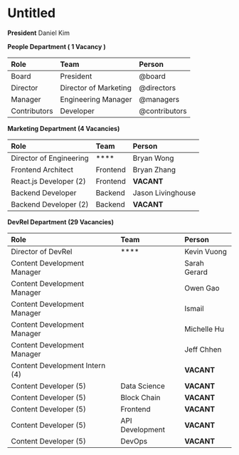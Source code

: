# Untitled

**President** Daniel Kim

**People Department \( 1 Vacancy \)**

| Role | Team | Person |
| :--- | :--- | :--- |
| Board | President | @board |
| Director | Director of Marketing | @directors |
| Manager | Engineering Manager | @managers |
| Contributors | Developer | @contributors |

**Marketing Department \(4 Vacancies\)**



| Role | Team | Person |
| :--- | :--- | :--- |
| Director of Engineering | \*\*\*\* | Bryan Wong |
| Frontend Architect | Frontend | Bryan Zhang |
| React.js Developer \(2\) | Frontend | **VACANT** |
| Backend Developer | Backend | Jason Livinghouse |
| Backend Developer \(2\) | Backend | **VACANT** |

**DevRel Department \(29 Vacancies\)**

| Role | Team | Person |
| :--- | :--- | :--- |
| Director of DevRel | \*\*\*\* | Kevin Vuong |
| Content Development Manager |  | Sarah Gerard |
| Content Development Manager |  | Owen Gao |
| Content Development Manager |  | Ismail |
| Content Development Manager |  | Michelle Hu |
| Content Development Manager |  | Jeff Chhen |
| Content Development Intern \(4\) |  | **VACANT** |
| Content Developer \(5\) | Data Science | **VACANT** |
| Content Developer \(5\) | Block Chain | **VACANT** |
| Content Developer \(5\) | Frontend | **VACANT** |
| Content Developer \(5\) | API Development | **VACANT** |
| Content Developer \(5\) | DevOps | **VACANT** |

